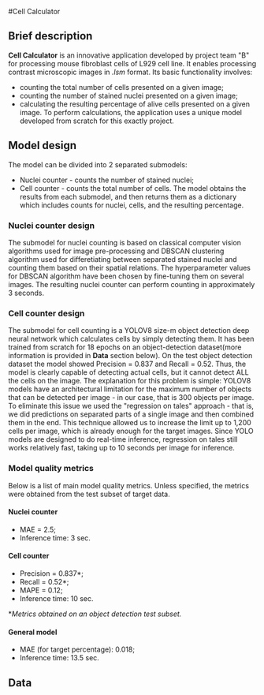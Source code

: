#Cell Calculator

## Brief description

**Cell Calculator** is an innovative application developed by project team "B" for processing mouse fibroblast cells of L929 cell line. It enables processing contrast microscopic images in *.lsm* format. Its basic functionality involves:
* counting the total number of cells presented on a given image;
* counting the number of stained nuclei presented on a given image;
* calculating the resulting percentage of alive cells presented on a given image.
To perform calculations, the application uses a unique model developed from scratch for this exactly project.

## Model design
The model can be divided into 2 separated submodels:
* Nuclei counter - counts the number of stained nuclei;
* Cell counter - counts the total number of cells.
The model obtains the results from each submodel, and then returns them as a dictionary which includes counts for nuclei, cells, and the resulting percentage.

### Nuclei counter design
The submodel for nuclei counting is based on classical computer vision algorithms used for image pre-processing and DBSCAN clustering algorithm used for differetiating between separated stained nuclei and counting them based on their spatial relations. The hyperparameter values for DBSCAN algorithm have been chosen by fine-tuning them on several images. The resulting nuclei counter can perform counting in approximately 3 seconds.

### Cell counter design
The submodel for cell counting is a YOLOV8 size-m object detection deep neural network which calculates cells by simply detecting them. It has been trained from scratch for 18 epochs on an object-detection dataset(more information is provided in **Data** section below). On the test object detection dataset the model showed Precision = 0.837 and Recall = 0.52. Thus, the model is clearly capable of detecting actual cells, but it cannot detect ALL the cells on the image. The explanation for this problem is simple: YOLOV8 models have an architectural limitation for the maximum number of objects that can be detected per image - in our case, that is 300 objects per image. To eliminate this issue we used the "regression on tales" approach - that is, we did predictions on separated parts of a single image and then combined them in the end. This technique allowed us to increase the limit up to 1,200 cells per image, which is already enough for the target images. Since YOLO models are designed to do real-time inference, regression on tales still works relatively fast, taking up to 10 seconds per image for inference.

### Model quality metrics
Below is a list of main model quality metrics. Unless specified, the metrics were obtained from the test subset of target data.

#### Nuclei counter
* MAE = 2.5;
* Inference time: 3 sec.

#### Cell counter
* Precision = 0.837*;
* Recall = 0.52*;
* MAPE = 0.12;
* Inference time: 10 sec.

**Metrics obtained on an object detection test subset.*

#### General model
* MAE (for target percentage): 0.018;
* Inference time: 13.5 sec.

## Data

<!-- TODO -->